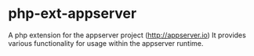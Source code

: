 php-ext-appserver
=================

A php extension for the appserver project (http://appserver.io)
It provides various functionality for usage within the appserver runtime.